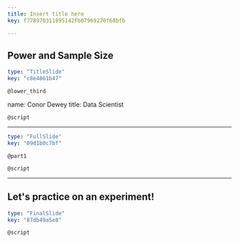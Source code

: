 ```yaml
---
title: Insert title here
key: f778970311895142fb07969270f68bfb

---
```

## Power and Sample Size

```yaml
type: "TitleSlide"
key: "c8e4861b47"
```

`@lower_third`

name: Conor Dewey
title: Data Scientist


`@script`



---


```yaml
type: "FullSlide"
key: "09d1b0c7bf"
```

`@part1`



`@script`



---
## Let's practice on an experiment!

```yaml
type: "FinalSlide"
key: "87db49a5e8"
```

`@script`


